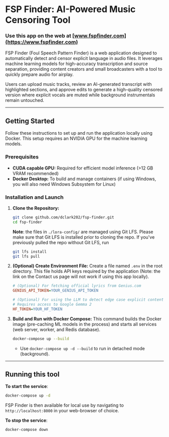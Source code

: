 # FSP Finder: AI-Powered Music Censoring Tool

### Use this app on the web at [www.fspfinder.com](https://www.fspfinder.com)


FSP Finder (Foul Speech Pattern Finder) is a web application designed to automatically detect and censor explicit language in audio files. It leverages machine learning models for high-accuracy transcription and source separation, providing content creators and small broadcasters with a tool to quickly prepare audio for airplay.

Users can upload music tracks, review an AI-generated transcript with highlighted sections, and approve edits to generate a high-quality censored version where explicit vocals are muted while background instrumentals remain untouched.

---

## Getting Started

Follow these instructions to set up and run the application locally using Docker. This setup requires an NVIDIA GPU for the machine learning models.

### Prerequisites

* **CUDA capable GPU:** Required for efficient model inference (>12 GB VRAM recommended)
* **Docker Desktop:** To build and manage containers (if using Windows, you will also need Windows Subsystem for Linux)

### Installation and Launch

1.  **Clone the Repository:**
    ```bash
    git clone github.com/dclark202/fsp-finder.git
    cd fsp-finder
    ```

    **Note**: the files in `./lora-config/` are managed using Git LFS. Please make sure that Git LFS is installed prior to cloning the repo. If you've previously pulled the repo without Git LFS, run

    ```bash
    git lfs install
    git lfs pull
    ```

3.  **(Optional) Create Environment File:**
    Create a file named `.env` in the root directory. This file holds API keys required by the application (Note: the link on the Contact us page will not work if using this app locally).
    ```ini
    # (Optional) For fetching official lyrics from Genius.com
    GENIUS_API_TOKEN=YOUR_GENIUS_API_TOKEN

    # (Optional) For using the LLM to detect edge case explicit content
    # Requires access to Google Gemma 2
    HF_TOKEN=YOUR_HF_TOKEN
    ```

4.  **Build and Run with Docker Compose:**
    This command builds the Docker image (pre-caching ML models in the process) and starts all services (web server, worker, and Redis database).

    ```bash
    docker-compose up --build
    ```
    * Use `docker-compose up -d --build` to run in detached mode (background).

---

## Running this tool

**To start the service**: 
```bash
docker-compose up -d
```

FSP Finder is then available for local use by navigating to `http://localhost:8000` in your web-browser of choice.

**To stop the service**: 
```bash
docker-compose down
```
